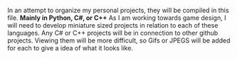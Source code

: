 In an attempt to organize my personal projects, they will be compiled in this file. 
**Mainly in Python, C#, or C++**
As I am working towards game design, I will need to develop miniature sized projects in relation to each of these languages.
Any C# or C++ projects will be in connection to other github projects. Viewing them will be more difficult, so Gifs or JPEGS will be added for each to give a idea of what it looks like.
